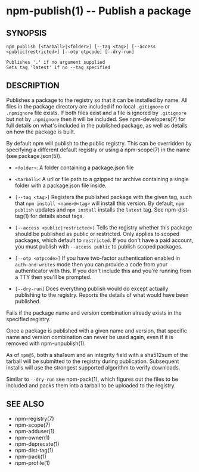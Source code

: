 npm-publish(1) -- Publish a package
===================================


## SYNOPSIS

    npm publish [<tarball>|<folder>] [--tag <tag>] [--access <public|restricted>] [--otp otpcode] [--dry-run]

    Publishes '.' if no argument supplied
    Sets tag 'latest' if no --tag specified

## DESCRIPTION

Publishes a package to the registry so that it can be installed by name. All
files in the package directory are included if no local `.gitignore` or
`.npmignore` file exists. If both files exist and a file is ignored by
`.gitignore` but not by `.npmignore` then it will be included.  See
npm-developers(7) for full details on what's included in the published
package, as well as details on how the package is built.

By default npm will publish to the public registry. This can be overridden by
specifying a different default registry or using a npm-scope(7) in the name
(see package.json(5)).

* `<folder>`:
  A folder containing a package.json file

* `<tarball>`:
  A url or file path to a gzipped tar archive containing a single folder
  with a package.json file inside.

* `[--tag <tag>]`
  Registers the published package with the given tag, such that `npm install
  <name>@<tag>` will install this version.  By default, `npm publish` updates
  and `npm install` installs the `latest` tag. See npm-dist-tag(1) for
  details about tags.

* `[--access <public|restricted>]`
  Tells the registry whether this package should be published as public or
  restricted. Only applies to scoped packages, which default to `restricted`.
  If you don't have a paid account, you must publish with `--access public`
  to publish scoped packages.

* `[--otp <otpcode>]`
  If you have two-factor authentication enabled in `auth-and-writes` mode
  then you can provide a code from your authenticator with this. If you
  don't include this and you're running from a TTY then you'll be prompted.

* `[--dry-run]`
  Does everything publish would do except actually publishing to the registry.
  Reports the details of what would have been published.

Fails if the package name and version combination already exists in
the specified registry.

Once a package is published with a given name and version, that
specific name and version combination can never be used again, even if
it is removed with npm-unpublish(1).

As of `npm@5`, both a sha1sum and an integrity field with a sha512sum of the
tarball will be submitted to the registry during publication. Subsequent
installs will use the strongest supported algorithm to verify downloads.

Similar to `--dry-run` see npm-pack(1), which figures out the files to be
included and packs them into a tarball to be uploaded to the registry.

## SEE ALSO

* npm-registry(7)
* npm-scope(7)
* npm-adduser(1)
* npm-owner(1)
* npm-deprecate(1)
* npm-dist-tag(1)
* npm-pack(1)
* npm-profile(1)
